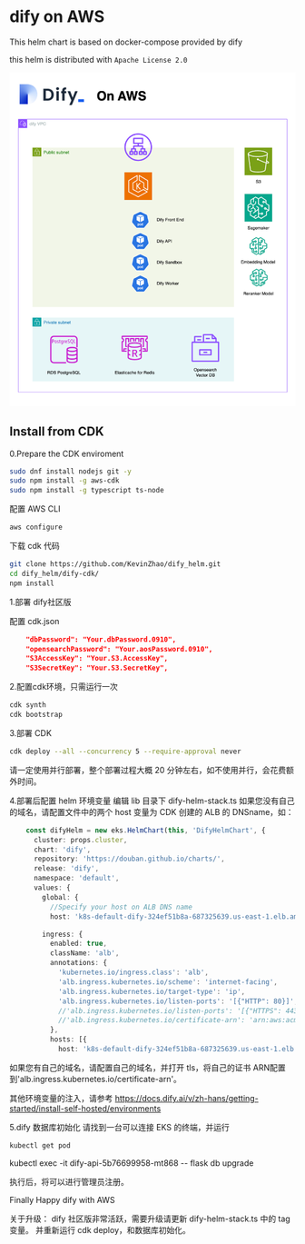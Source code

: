 # dify on AWS

This helm chart is based on docker-compose provided by dify

this helm is distributed with `Apache License 2.0`

![Deployment Architecture](https://github.com/KevinZhao/dify_helm/blob/main/doc/Architecture.png?raw=true)

## Install from CDK

0.Prepare the CDK enviroment
```bash
sudo dnf install nodejs git -y
sudo npm install -g aws-cdk 
sudo npm install -g typescript ts-node
```

配置 AWS CLI
```bash
aws configure
```

下载 cdk 代码
```bash
git clone https://github.com/KevinZhao/dify_helm.git
cd dify_helm/dify-cdk/
npm install
```

1.部署 dify社区版

配置 cdk.json
```json
    "dbPassword": "Your.dbPassword.0910",
    "opensearchPassword": "Your.aosPassword.0910",
    "S3AccessKey": "Your.S3.AccessKey",
    "S3SecretKey": "Your.S3.SecretKey",
```

2.配置cdk环境，只需运行一次
```bash
cdk synth
cdk bootstrap
```

3.部署 CDK
```bash
cdk deploy --all --concurrency 5 --require-approval never
```
请一定使用并行部署，整个部署过程大概 20 分钟左右，如不使用并行，会花费额外时间。

4.部署后配置 helm 环境变量
编辑 lib 目录下 dify-helm-stack.ts
如果您没有自己的域名，请配置文件中的两个 host 变量为 CDK 创建的 ALB 的 DNSname，如：
```ts
    const difyHelm = new eks.HelmChart(this, 'DifyHelmChart', {
      cluster: props.cluster,
      chart: 'dify',
      repository: 'https://douban.github.io/charts/',
      release: 'dify',
      namespace: 'default',
      values: {
        global: {
          //Specify your host on ALB DNS name
          host: 'k8s-default-dify-324ef51b8a-687325639.us-east-1.elb.amazonaws.com',
```
```ts
        ingress: {
          enabled: true,
          className: 'alb',
          annotations: {
            'kubernetes.io/ingress.class': 'alb',
            'alb.ingress.kubernetes.io/scheme': 'internet-facing',
            'alb.ingress.kubernetes.io/target-type': 'ip',
            'alb.ingress.kubernetes.io/listen-ports': '[{"HTTP": 80}]',
            //'alb.ingress.kubernetes.io/listen-ports': '[{"HTTPS": 443}]',
            //'alb.ingress.kubernetes.io/certificate-arn': 'arn:aws:acm:ap-southeast-1:788668107894:certificate/6404aaf8-6051-4637-8d93-d948932b18b6',
          },
          hosts: [{
            host: 'k8s-default-dify-324ef51b8a-687325639.us-east-1.elb.amazonaws.com',
```

如果您有自己的域名，请配置自己的域名，并打开 tls，将自己的证书 ARN配置到'alb.ingress.kubernetes.io/certificate-arn'。


其他环境变量的注入，请参考 https://docs.dify.ai/v/zh-hans/getting-started/install-self-hosted/environments

5.dify 数据库初始化
请找到一台可以连接 EKS 的终端，并运行
```bash
kubectl get pod
```

kubectl exec -it dify-api-5b76699958-mt868 -- flask db upgrade

执行后，将可以进行管理员注册。

Finally
Happy dify with AWS

关于升级：
dify 社区版非常活跃，需要升级请更新 dify-helm-stack.ts 中的 tag 变量。
并重新运行 cdk deploy，和数据库初始化。
